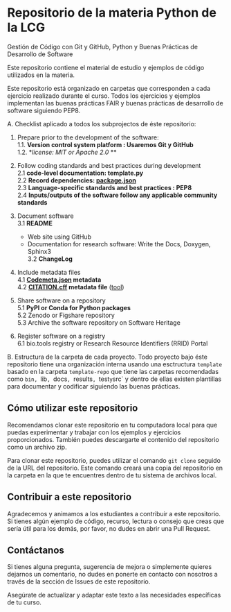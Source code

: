 # Repositorio de la materia Python de la LCG

Gestión de Código con Git y GitHub, Python y Buenas Prácticas de Desarrollo de Software

Este repositorio contiene el material de estudio y ejemplos de código utilizados en la materia.

Este repositorio está organizado en carpetas que corresponden a cada ejercicio realizado durante el curso. Todos los ejercicios y ejemplos implementan las buenas prácticas FAIR y buenas prácticas de desarrollo de software siguiendo PEP8.

A. Checklist aplicado a todos los subprojectos de éste repositorio:

1. Prepare prior to the development of the software:   
1.1. **Version control system platform : Usaremos Git y GitHub**  
1.2. **license:  MIT or Apache 2.0* **   

2. Follow coding standards and best practices during development  
2.1 **code-level documentation: template.py**  
2.2 **Record dependencies: [package.json](https://docs.npmjs.com/creating-a-package-json-file)**  
2.3 **Language-specific standards and best practices : PEP8**  
2.4 **Inputs/outputs of the software follow any applicable community standards**  

3. Document software  
3.1 **README**  
    - Web site using GitHub  
    - Documentation for research software: Write the Docs, Doxygen, Sphinx3  
3.2 **ChangeLog**  

4. Include metadata files  
4.1 **[Codemeta.json](https://github.com/codemeta/codemeta/blob/master/examples/codemeta.json) metadata**  
4.2 **[CITATION.cff](https://citation-file-format.github.io/#/what-is-a-citation-cff-file) metadata file** ([tool](https://citation-file-format.github.io/cff-initializer-javascript/#/))

5. Share software on a repository  
5.1 **PyPI or Conda for Python packages**  
5.2 Zenodo or Figshare repository   
5.3 Archive the software repository on Software Heritage  

6. Register software on a registry  
6.1  bio.tools registry or Research Resource Identifiers (RRID) Portal  

B. Estructura de la carpeta de cada proyecto.
Todo proyecto bajo éste repositorio tiene una organización interna usando una esctructura `template` basado en la carpeta `template-repo` que tiene las carpetas recomendadas como `bin, `lib`, `docs`, `results`, `test` y `src` y dentro de ellas existen plantillas para documentar y codificar siguiendo las buenas prácticas.

## Cómo utilizar este repositorio

Recomendamos clonar este repositorio en tu computadora local para que puedas experimentar y trabajar con los ejemplos y ejercicios proporcionados. También puedes descargarte el contenido del repositorio como un archivo zip.

Para clonar este repositorio, puedes utilizar el comando `git clone` seguido de la URL del repositorio. Este comando creará una copia del repositorio en la carpeta en la que te encuentres dentro de tu sistema de archivos local.


## Contribuir a este repositorio

Agradecemos y animamos a los estudiantes a contribuir a este repositorio. Si tienes algún ejemplo de código, recurso, lectura o consejo que creas que sería útil para los demás, por favor, no dudes en abrir una Pull Request.

## Contáctanos

Si tienes alguna pregunta, sugerencia de mejora o simplemente quieres dejarnos un comentario, no dudes en ponerte en contacto con nosotros a través de la sección de Issues de este repositorio.

Asegúrate de actualizar y adaptar este texto a las necesidades específicas de tu curso.
